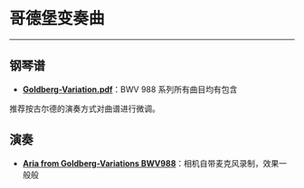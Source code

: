 # 哥德堡变奏曲

---

## 钢琴谱
* [**Goldberg-Variation.pdf**](https://cdn.jsdelivr.net/gh/linyuxuanlin/Wiki-media/doc/Goldberg-Variation.pdf)：BWV 988 系列所有曲目均有包含

推荐按古尔德的演奏方式对曲谱进行微调。

## 演奏

* [**Aria from Goldberg-Variations BWV988**](https://www.bilibili.com/video/av86981368#reply2336107317)：相机自带麦克风录制，效果一般般